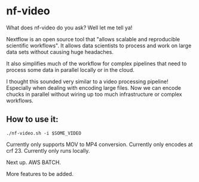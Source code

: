 # nf-video
What does nf-video do you ask? Well let me tell ya!

Nextflow is an open source tool that "allows scalable and reproducible scientific workflows". It allows data scientists to process and work on large data sets without causing huge headaches.

It also simplifies much of the workflow for complex pipelines that need to process some data in parallel locally or in the cloud.

I thought this sounded very similar to a video processing pipeline! Especially when dealing with encoding large files. Now we can encode chucks in parallel without wiring up too much infrastructure or complex workflows.

## How to use it:

`./nf-video.sh -i $SOME_VIDEO`

Currently only supports MOV to MP4 conversion.
Currently only encodes at crf 23.
Currently only runs locally.

Next up. AWS BATCH.

More features to be added.